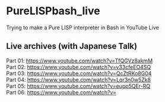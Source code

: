 # PureLISPbash_live
Trying to make a Pure LISP interpreter in Bash in YouTube Live

## Live archives (with Japanese Talk)
Part 01: https://www.youtube.com/watch?v=TfQGVz8akmM  
Part 02: https://www.youtube.com/watch?v=v33cfeEO4SQ  
Part 03: https://www.youtube.com/watch?v=QcZtRKo8G04  
Part 04: https://www.youtube.com/watch?v=Lqr3n0w5Zk8  
Part 05: https://www.youtube.com/watch?v=eupp5QEr-RQ  
Part 06: https://www.youtube.com/watch?v=  

